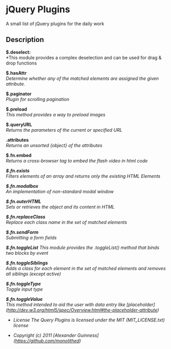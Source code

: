 # jQuery Plugins

A small list of jQuery plugins for the daily work

## Description

**$.deselect:**<br />
*This module provides a complex deselection and can be used for drag & drop functions<br />

**$.hasAttr**<br />
*Determine whether any of the matched elements are assigned the given attribute.*<br />

**$.paginator**<br />
*Plugin for scrolling pagination*<br />

**$.preload**<br />
*This method provides a way to preload images*<br />

**$.queryURL**<br />
*Returns the parameters of the current or specified URL*<br />

**.attributes**<br />
*Returns an unsorted {object} of the attributes*<br />

**$.fn.embed**<br />
*Returns a cross-browser <object /> tag to embed the flash video in html code*

**$.fn.exists**<br />
*Filters elements of an array and returns only the existing HTML Elements*<br />

**$.fn.modalbox**<br />
*An implementation of non-standard modal window*<br />

**$.fn.outerHTML**<br />
*Sets or retrieves the object and its content in HTML*<br />

**$.fn.replaceClass**<br />
*Replace each class name in the set of matched elements*<br />

**$.fn.sendForm**<br />
*Submitting a form fields*<br />

**$.fn.toggleList**
*This module provides the .toggleList() method that binds two blocks by event*<br />

**$.fn.toggleSiblings**<br />
*Adds a class for each element in the set of matched elements and removes all siblings (except active)*<br />

**$.fn.toggleType**<br />
*Toggle input type*<br />

**$.fn.toggleValue**<br />
*This method intended to aid the user with data entry like [placeholder] (http://dev.w3.org/html5/spec/Overview.html#the-placeholder-attribute)*<br />

* License
    The Query Plugins is licensed under the MIT (MIT_LICENSE.txt) license

* Copyright (c) 2011 [Alexander Guinness] (https://github.com/monolithed)
